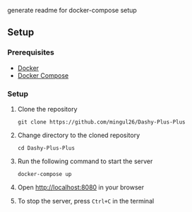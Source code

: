 generate readme for docker-compose setup

## Setup

### Prerequisites

- [Docker](https://docs.docker.com/install/)
- [Docker Compose](https://docs.docker.com/compose/install/)

### Setup

1.  Clone the repository

        git clone https://github.com/mingul26/Dashy-Plus-Plus

2.  Change directory to the cloned repository

        cd Dashy-Plus-Plus

3.  Run the following command to start the server

        docker-compose up

4.  Open [http://localhost:8080](http://localhost:8080) in your browser
5.  To stop the server, press `Ctrl+C` in the terminal
